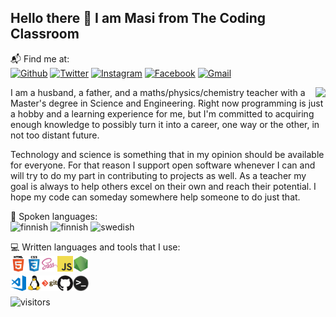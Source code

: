 ## Hello there 👋 I am Masi from The Coding Classroom

:mailbox_with_mail: Find me at:  
[![Github](https://img.shields.io/badge/-Github-a9a9a9?style=flat&logo=Github&logoColor=white)](https://github.com/The-Coding-Classroom)
[![Twitter](https://img.shields.io/badge/-Twitter-blue?style=flat&logo=Twitter&logoColor=white)](https://twitter.com/thecodingclass1)
[![Instagram](https://img.shields.io/badge/-Instagram-c13584?style=flat&labelColor=c13584&logo=instagram&logoColor=white)](https://www.instagram.com/thecodingclassroom/)
[![Facebook](https://img.shields.io/badge/-Facebook-blue?style=flat&logo=Facebook&logoColor=white)](https://twitter.com/thecodingclass1)
[![Gmail](https://img.shields.io/badge/-Gmail-c14438?style=flat&logo=Gmail&logoColor=white)](mailto:thecodingclassroom@gmail.com)

<img align="right" src="https://media.giphy.com/media/128Ygie2wLdH5m/giphy.gif" />

I am a husband, a father, and a maths/physics/chemistry teacher with a Master's degree in Science and Engineering. Right now programming is just a hobby and a learning experience for me, but I'm committed to acquiring enough knowledge to possibly turn it into a career, one way or the other, in not too distant future.

Technology and science is something that in my opinion should be available for everyone. For that reason I support open software whenever I can and will try to do my part in contributing to projects as well. As a teacher my goal is always to help others excel on their own and reach their potential. I hope my code can someday somewhere help someone to do just that.

:speech_balloon: Spoken languages:  
<img src="https://raw.githubusercontent.com/hjnilsson/country-flags/master/svg/gb.svg" alt="finnish" width="25" height="15"/>
<img src="https://raw.githubusercontent.com/hjnilsson/country-flags/master/svg/fi.svg" alt="finnish" width="25" height="15"/>
<img src="https://raw.githubusercontent.com/hjnilsson/country-flags/master/svg/se.svg" alt="swedish" width="25" height="15"/>  

:computer: Written languages and tools that I use:  
<img align="left" alt="HTML5" width="25px" height="25" src="https://raw.githubusercontent.com/github/explore/80688e429a7d4ef2fca1e82350fe8e3517d3494d/topics/html/html.png" />
<img align="left" alt="CSS3" width="25px" height="25" src="https://raw.githubusercontent.com/github/explore/80688e429a7d4ef2fca1e82350fe8e3517d3494d/topics/css/css.png" />
<img align="left" alt="Sass" width="25px" height="25" src="https://raw.githubusercontent.com/github/explore/80688e429a7d4ef2fca1e82350fe8e3517d3494d/topics/sass/sass.png" />
<img align="left" alt="JavaScript" width="25px" height="25" src="https://raw.githubusercontent.com/github/explore/80688e429a7d4ef2fca1e82350fe8e3517d3494d/topics/javascript/javascript.png" />
<img align="left" alt="Node.js" width="25px" height="25" src="https://raw.githubusercontent.com/github/explore/80688e429a7d4ef2fca1e82350fe8e3517d3494d/topics/nodejs/nodejs.png" />  

<br>
<img align="left" alt="Visual Studio Code" width="25px" height="25" src="https://raw.githubusercontent.com/github/explore/80688e429a7d4ef2fca1e82350fe8e3517d3494d/topics/visual-studio-code/visual-studio-code.png" /> <img align="left" alt="Linux" width="25px" height="25" src="https://raw.githubusercontent.com/devicons/devicon/master/icons/linux/linux-original.svg" /> <img align="left" alt="Git" width="25px" height="25" src="https://raw.githubusercontent.com/github/explore/80688e429a7d4ef2fca1e82350fe8e3517d3494d/topics/git/git.png" /> <img align="left" alt="GitHub" width="25px" height="25" src="https://raw.githubusercontent.com/github/explore/78df643247d429f6cc873026c0622819ad797942/topics/github/github.png" /> <img align="left" alt="Terminal" width="25px" height="25" src="https://raw.githubusercontent.com/github/explore/80688e429a7d4ef2fca1e82350fe8e3517d3494d/topics/terminal/terminal.png" />  

<br>
<br>
<img src="https://visitor-badge.glitch.me/badge?page_id=The-Coding-Classroom.The-Coding-Classroom" alt="visitors">  